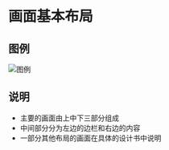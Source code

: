 # 画面基本布局

## 图例

![图例](https://i.imgur.com/AfVxHUDh.png)

## 说明

- 主要的画面由上中下三部分组成
- 中间部分分为左边的边栏和右边的内容
- 一部分其他布局的画面在具体的设计书中说明
